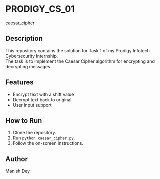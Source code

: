 # PRODIGY_CS_01
caesar_cipher
## Description
This repository contains the solution for Task 1 of my Prodigy Infotech Cybersecurity Internship.  
The task is to implement the Caesar Cipher algorithm for encrypting and decrypting messages.

## Features
- Encrypt text with a shift value
- Decrypt text back to original
- User input support

## How to Run
1. Clone the repository.
2. Run `python caesar_cipher.py`.
3. Follow the on-screen instructions.

## Author
Manish Dey
